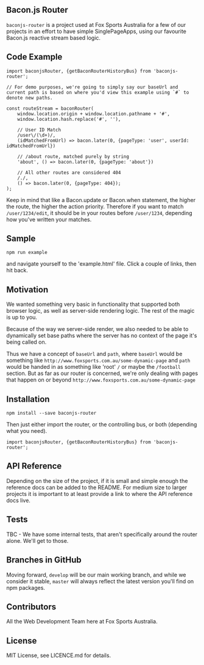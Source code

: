 ## Bacon.js Router

`baconjs-router` is a project used at Fox Sports Australia for a few of our projects in an effort to have simple SinglePageApps, using our favourite Bacon.js reactive stream based logic.

## Code Example

```
import baconjsRouter, {getBaconRouterHistoryBus} from 'baconjs-router';

// For demo purposes, we're going to simply say our baseUrl and current path is based on where you'd view this example using `#` to denote new paths.

const routeStream = baconRouter(
    window.location.origin + window.location.pathname + '#',
    window.location.hash.replace('#', ''),

    // User ID Match
    /user\/(\d+)/,
    (idMatchedFromUrl) => bacon.later(0, {pageType: 'user', userId: idMatchedFromUrl})

    // /about route, matched purely by string
    'about', () => bacon.later(0, {pageType: 'about'})

    // All other routes are considered 404
    /./,
    () => bacon.later(0, {pageType: 404});
);
```

Keep in mind that like a Bacon.update or Bacon.when statement, the higher the route, the higher the action priority.  Therefore if you want to match `/user/1234/edit`, it should be in your routes before `/user/1234`, depending how you've written your matches.

## Sample

```
npm run example
```

and navigate yourself to the 'example.html' file.  Click a couple of links, then hit back.

## Motivation

We wanted something very basic in functionality that supported both browser logic, as well as server-side rendering logic.  The rest of the magic is up to you.

Because of the way we server-side render, we also needed to be able to dynamically set base paths where the server has no context of the page it's being called on.

Thus we have a concept of `baseUrl` and `path`, where `baseUrl` would be something like `http://www.foxsports.com.au/some-dynamic-page` and `path` would be handed in as something like 'root' `/` or maybe the `/football` section.  But as far as our router is concerned, we're only dealing with pages that happen on or beyond `http://www.foxsports.com.au/some-dynamic-page`

## Installation

```
npm install --save baconjs-router
```

Then just either import the router, or the controlling bus, or both (depending what you need).

```
import baconjsRouter, {getBaconRouterHistoryBus} from 'baconjs-router';
```

## API Reference

Depending on the size of the project, if it is small and simple enough the reference docs can be added to the README. For medium size to larger projects it is important to at least provide a link to where the API reference docs live.

## Tests

TBC - We have some internal tests, that aren't specifically around the router alone. We'll get to those.

## Branches in GitHub

Moving forward, `develop` will be our main working branch, and while we consider it stable, `master` will always reflect the latest version you'll find on npm packages.

## Contributors

All the Web Development Team here at Fox Sports Australia.

## License

MIT License, see LICENCE.md for details.
